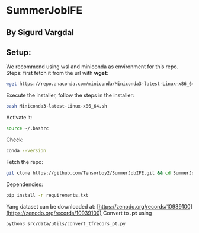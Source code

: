 # SummerJobIFE
## By Sigurd Vargdal


## Setup:
We recommend using wsl and miniconda as environment for this repo.
Steps:
first fetch it from the url with **wget**:
```bash
wget https://repo.anaconda.com/miniconda/Miniconda3-latest-Linux-x86_64.sh
```
Execute the installer, follow the steps in the installer:
```bash
bash Miniconda3-latest-Linux-x86_64.sh
```
Activate it:
```bash
source ~/.bashrc
```
Check:
```bash
conda --version
```

Fetch the repo:
```bash
git clone https://github.com/Tensorboy2/SummerJobIFE.git && cd SummerJobIFE
```



Dependencies:
```bash
pip install -r requirements.txt
```


Yang dataset can be downloaded at: [https://zenodo.org/records/10939100](https://zenodo.org/records/10939100)
Convert to **.pt** using 
```bash 
python3 src/data/utils/convert_tfrecors_pt.py
```
